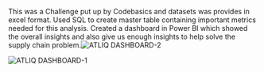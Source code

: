 This was a Challenge put up by Codebasics and datasets was provides in excel format. Used SQL to create master table containing important metrics needed for this analysis.
Created a dashboard in Power BI which showed the overall insights and also give us enough insights to help solve the supply chain problem.![ATLIQ DASHBOARD-2](https://user-images.githubusercontent.com/108228299/205311382-0e02e755-eb91-4d2c-abb2-e6fe57493f94.png)

![ATLIQ DASHBOARD-1](https://user-images.githubusercontent.com/108228299/205311369-fc96d876-402a-41a2-b3f0-b5721187fbe4.png)
